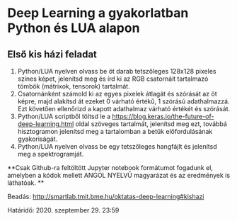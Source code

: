 # Deep Learning a gyakorlatban Python és LUA alapon
## Első kis házi feladat


1. Python/LUA nyelven olvass be öt darab tetszőleges 128x128 pixeles színes képet, jelenítsd meg és írd ki az RGB csatornáit tartalmazó tömbök (mátrixok, tensorok) tartalmát. 
2. Csatornánként számold ki az egyes pixelek átlagát és szórását az öt képre, majd alakítsd át ezeket 0 várható értékű, 1 szórású adathalmazzá. Ezt követően ellenőrizd a kapott adathalmaz várható értékét és szórását. 
3. Python/LUA scriptből töltsd le a https://blog.keras.io/the-future-of-deep-learning.html oldal szöveges tartalmát, jelenítsd meg ezt, továbbá  hisztogramon jelenítsd meg a tartalomban a betűk előfordulásának gyakoriságát. 
4. Python/LUA nyelven olvass be egy tetszőleges hangfájlt és jelenítsd meg a spektrogramját.

**Csak Github-ra feltöltött Jupyter notebook formátumot fogadunk el, amelyben a kódok mellett ANGOL NYELVŰ magyarázat és az eredmények is láthatóak. **

Beadás: http://smartlab.tmit.bme.hu/oktatas-deep-learning#kishazi 

Határidő: 2020. szeptember 29. 23:59